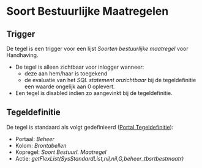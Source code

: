 # Soort Bestuurlijke Maatregelen

## Trigger

De tegel is een trigger voor een lijst *Soorten bestuurlijke maatregel* voor Handhaving.

* De tegel is alleen zichtbaar voor inlogger wanneer:
  * deze aan hem/haar is toegekend
  * de evaluatie van het *SQL statement onzichtbaar* bij de tegeldefinitie een waarde ongelijk aan 0 oplevert.
* Een tegel is disabled indien zo aangevinkt bij de tegeldefinitie.

## Tegeldefinitie

De tegel is standaard als volgt gedefinieerd ([Portal Tegeldefinitie](../../../../instellen_inrichten/portaldefinitie/portal_tegel.md)):

* Portaal: *Beheer*
* Kolom: *Brontabellen*
* Kopregel: *Soort Bestuurl. Maatregel*
* Actie: *getFlexList(SysStandardList,nil,nil,G,beheer_tbsrtbestmaatr)*
